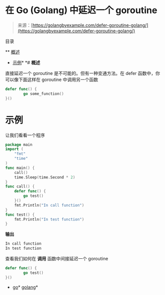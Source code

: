 <!--yml

分类：未分类

日期：2024-10-13 06:25:51

-->

# 在 Go (Golang) 中延迟一个 goroutine

> 来源：[https://golangbyexample.com/defer-goroutine-golang/](https://golangbyexample.com/defer-goroutine-golang/)

目录

**   [概述](#Overview "Overview")

+   [示例](#Example "Example")*  *# **概述**

直接延迟一个 goroutine 是不可能的。但有一种变通方法。在 defer 函数中，你可以像下面这样在 goroutine 中调用另一个函数

```go
defer func() {
        go some_function()
}()
```

# **示例**

让我们看看一个程序

```go
package main
import (
    "fmt"
    "time"
)
func main() {
    call()
    time.Sleep(time.Second * 2)
}
func call() {
    defer func() {
        go test()
    }()
    fmt.Println("In call function")
}
func test() {
    fmt.Println("In test function")
}
```

**输出**

```go
In call function
In test function
```

查看我们如何在 **调用** 函数中间接延迟一个 goroutine

```go
defer func() {
        go test()
}()
```

+   [go](https://golangbyexample.com/tag/go/)*   [golang](https://golangbyexample.com/tag/golang/)*
